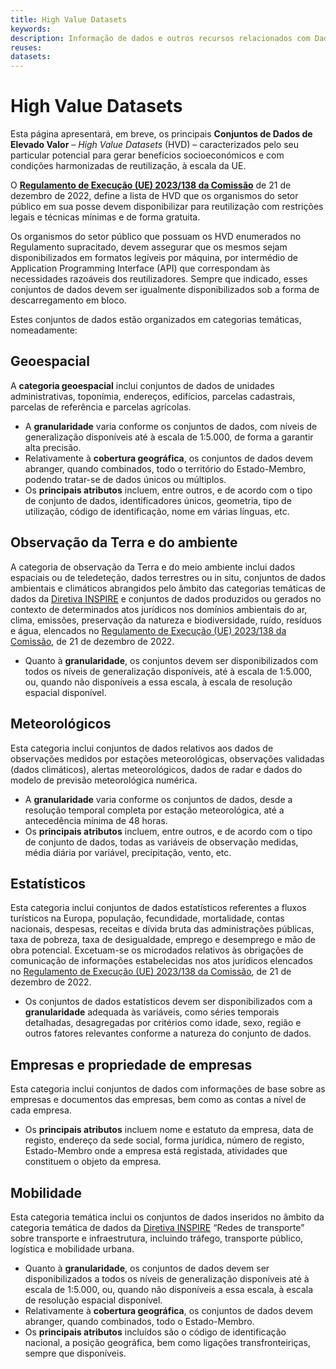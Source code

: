 ```yaml
---
title: High Value Datasets
keywords:
description: Informação de dados e outros recursos relacionados com Dados de Elevado Valor (High Value Datasets).
reuses:
datasets:
---
```

# High Value Datasets

Esta página apresentará, em breve, os principais **Conjuntos de Dados de Elevado Valor** – *High Value Datasets* (HVD) – caracterizados pelo seu particular potencial para gerar benefícios socioeconómicos e com condições harmonizadas de reutilização, à escala da UE.

O [**Regulamento de Execução (UE) 2023/138 da Comissão**](https://eur-lex.europa.eu/legal-content/PT/TXT/PDF/?uri=CELEX:32023R0138&from=EN)
 de 21 de dezembro de 2022, define a lista de HVD que os organismos do setor público em sua posse devem disponibilizar para reutilização com restrições legais e técnicas mínimas e de forma gratuita.

Os organismos do setor público que possuam os HVD enumerados no Regulamento supracitado, devem assegurar que os mesmos sejam disponibilizados em formatos legíveis por máquina, por intermédio de Application Programming Interface (API) que correspondam às necessidades razoáveis dos reutilizadores. Sempre que indicado, esses conjuntos de dados devem ser igualmente disponibilizados sob a forma de descarregamento em bloco.

Estes conjuntos de dados estão organizados em categorias temáticas, nomeadamente:

## Geoespacial
A **categoria geoespacial** inclui conjuntos de dados de unidades administrativas, toponímia, endereços, edifícios, parcelas cadastrais, parcelas de referência e parcelas agrícolas.

- A **granularidade** varia conforme os conjuntos de dados, com níveis de generalização disponíveis até à escala de 1:5.000, de forma a garantir alta precisão.
- Relativamente à **cobertura geográfica**, os conjuntos de dados devem abranger, quando combinados, todo o território do Estado-Membro, podendo tratar-se de dados únicos ou múltiplos.
- Os **principais atributos** incluem, entre outros, e de acordo com o tipo de conjunto de dados, identificadores únicos, geometria, tipo de utilização, código de identificação, nome em várias línguas, etc.

## Observação da Terra e do ambiente
A categoria de observação da Terra e do meio ambiente inclui dados espaciais ou de teledeteção, dados terrestres ou in situ, conjuntos de dados ambientais e climáticos abrangidos pelo âmbito das categorias temáticas de dados da [Diretiva INSPIRE](https://eur-lex.europa.eu/legal-content/PT/TXT/PDF/?uri=CELEX:32007L0002) e conjuntos de dados produzidos ou gerados no contexto de determinados atos jurídicos nos domínios ambientais do ar, clima, emissões, preservação da natureza e biodiversidade, ruído, resíduos e água, elencados no [Regulamento de Execução (UE) 2023/138 da Comissão](https://eur-lex.europa.eu/legal-content/PT/TXT/PDF/?uri=CELEX:32023R0138&from=EN), de 21 de dezembro de 2022.

- Quanto à **granularidade**, os conjuntos devem ser disponibilizados com todos os níveis de generalização disponíveis, até à escala de 1:5.000, ou, quando não disponíveis a essa escala, à escala de resolução espacial disponível.

## Meteorológicos
Esta categoria inclui conjuntos de dados relativos aos dados de observações medidos por estações meteorológicas, observações validadas (dados climáticos), alertas meteorológicos, dados de radar e dados do modelo de previsão meteorológica numérica.

- A **granularidade** varia conforme os conjuntos de dados, desde a resolução temporal completa por estação meteorológica, até a antecedência mínima de 48 horas.
- Os **principais atributos** incluem, entre outros, e de acordo com o tipo de conjunto de dados, todas as variáveis de observação medidas, média diária por variável, precipitação, vento, etc.

## Estatísticos
Esta categoria inclui conjuntos de dados estatísticos referentes a fluxos turísticos na Europa, população, fecundidade, mortalidade, contas nacionais, despesas, receitas e dívida bruta das administrações públicas, taxa de pobreza, taxa de desigualdade, emprego e desemprego e mão de obra potencial. Excetuam-se os microdados relativos às obrigações de comunicação de informações estabelecidas nos atos jurídicos elencados no [Regulamento de Execução (UE) 2023/138 da Comissão](https://eur-lex.europa.eu/legal-content/PT/TXT/PDF/?uri=CELEX:32023R0138&from=EN), de 21 de dezembro de 2022. 

- Os conjuntos de dados estatísticos devem ser disponibilizados com a **granularidade** adequada às variáveis, como séries temporais detalhadas, desagregadas por critérios como idade, sexo, região e outros fatores relevantes conforme a natureza do conjunto de dados.

## Empresas e propriedade de empresas
Esta categoria inclui conjuntos de dados com informações de base sobre as empresas e documentos das empresas, bem como as contas a nível de cada empresa.

- Os **principais atributos** incluem nome e estatuto da empresa, data de registo, endereço da sede social, forma jurídica, número de registo, Estado-Membro onde a empresa está registada, atividades que constituem o objeto da empresa.

## Mobilidade
Esta categoria temática inclui os conjuntos de dados inseridos no âmbito da categoria temática de dados da [Diretiva INSPIRE](https://eur-lex.europa.eu/legal-content/PT/TXT/PDF/?uri=CELEX:32007L0002) “Redes de transporte” sobre transporte e infraestrutura, incluindo tráfego, transporte público, logística e mobilidade urbana.

- Quanto à **granularidade**, os conjuntos de dados devem ser disponibilizados a todos os níveis de generalização disponíveis até à escala de 1:5.000, ou, quando não disponíveis a essa escala, à escala de resolução espacial disponível.
- Relativamente à **cobertura geográfica**, os conjuntos de dados devem abranger, quando combinados, todo o Estado-Membro.
- Os **principais atributos** incluídos são o código de identificação nacional, a posição geográfica, bem como ligações transfronteiriças, sempre que disponíveis.


